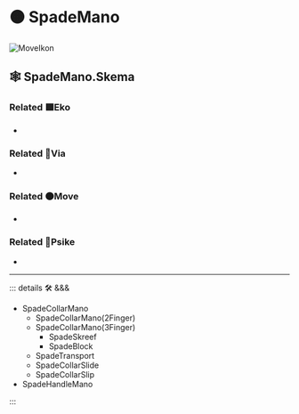 # 🟠 <move>SpadeMano</move>

![MoveIkon](/Move/Move_Ikon.png)

## 🕸 SpadeMano.Skema

### Related 🟩<eko>Eko</eko>

-

### Related 🔻<via>Via</via>

-

### Related 🟠<move>Move</move>

-

### Related 💜<psike>Psike</psike>

-

---

<!-- =================================================== -->
<!-- =================================================== -->
<!-- =================================================== -->
<!-- =================================================== -->
<!-- =================================================== -->
::: details 🛠 <dev>&&&</dev>

- SpadeCollarMano
    - SpadeCollarMano(2Finger)
    - SpadeCollarMano(3Finger)
        - SpadeSkreef
        - SpadeBlock
    - SpadeTransport
    - SpadeCollarSlide
    - SpadeCollarSlip
- SpadeHandleMano

:::
